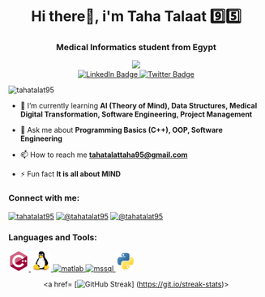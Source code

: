 <h1 align="center">Hi there👋, i'm Taha Talaat 9️⃣5️⃣ </h1>
<h3 align="center">Medical Informatics student from Egypt</h3>
<div id="header" align="center">
  <img src="https://media.giphy.com/media/M9gbBd9nbDrOTu1Mqx/giphy.gif" width="100"/>
</div >
<div align="center" id="badges">
  <a  href="https://www.linkedin.com/in/tahatalat95/">
    <img src="https://img.shields.io/badge/LinkedIn-blue?style=for-the-badge&logo=linkedin&logoColor=white" alt="LinkedIn Badge"/>
  </a>
  <a href="https://twitter.com/tahatalat95">
    <img src="https://img.shields.io/badge/Twitter-blue?style=for-the-badge&logo=twitter&logoColor=white" alt="Twitter Badge"/>
  </a>
</div>
<p align="left"> <img src="https://komarev.com/ghpvc/?username=tahatalat95&label=Profile%20views&color=0e75b6&style=flat" alt="tahatalat95" /> </p>
</p>

- 🌱 I’m currently learning **AI (Theory of Mind), Data Structures, Medical Digital Transformation, Software Engineering, Project Management**

- 💬 Ask me about **Programming Basics (C++), OOP, Software Engineering**

- 📫 How to reach me **tahatalattaha95@gmail.com**

- ⚡ Fun fact **It is all about MIND**

<h3 align="left">Connect with me:</h3>
<p align="left">
<a href="https://twitter.com/tahatalat95" target="blank"><img align="center" src="https://raw.githubusercontent.com/rahuldkjain/github-profile-readme-generator/master/src/images/icons/Social/twitter.svg" alt="tahatalat95" height="30" width="40" /></a>
<a href="https://linkedin.com/in/@tahatalat95" target="blank"><img align="center" src="https://raw.githubusercontent.com/rahuldkjain/github-profile-readme-generator/master/src/images/icons/Social/linked-in-alt.svg" alt="@tahatalat95" height="30" width="40" /></a>
<a href="https://fb.com/@tahatalat95" target="blank"><img align="center" src="https://raw.githubusercontent.com/rahuldkjain/github-profile-readme-generator/master/src/images/icons/Social/facebook.svg" alt="@tahatalat95" height="30" width="40" /></a>
</p>

<h3 align="left">Languages and Tools:</h3>
<p align="left"> <a href="https://www.w3schools.com/cpp/" target="_blank" rel="noreferrer"> <img src="https://raw.githubusercontent.com/devicons/devicon/master/icons/cplusplus/cplusplus-original.svg" alt="cplusplus" width="40" height="40"/> </a> <a href="https://www.linux.org/" target="_blank" rel="noreferrer"> <img src="https://raw.githubusercontent.com/devicons/devicon/master/icons/linux/linux-original.svg" alt="linux" width="40" height="40"/> </a> <a href="https://www.mathworks.com/" target="_blank" rel="noreferrer"> <img src="https://upload.wikimedia.org/wikipedia/commons/2/21/Matlab_Logo.png" alt="matlab" width="40" height="40"/> </a> <a href="https://www.microsoft.com/en-us/sql-server" target="_blank" rel="noreferrer"> <img src="https://www.svgrepo.com/show/303229/microsoft-sql-server-logo.svg" alt="mssql" width="40" height="40"/> </a> <a href="https://www.python.org" target="_blank" rel="noreferrer"> <img src="https://raw.githubusercontent.com/devicons/devicon/master/icons/python/python-original.svg" alt="python" width="40" height="40"/> </a> </p>
<div align="center" >
  
  <a href= [![GitHub Streak](http://github-readme-streak-stats.herokuapp.com?user=tahatalat95&theme=github-dark-blue&date_format=M%20j%5B%2C%20Y%5D)]             (https://git.io/streak-stats)>
  </a>
</div>

